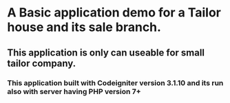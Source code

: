 ﻿# A Basic application demo for a Tailor house and its sale branch.
## This application is only can useable for small tailor company. 
### This application built with Codeigniter version 3.1.10 and its run also with server having PHP version 7+
